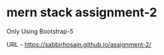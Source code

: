 # mern stack assignment-2
Only Using Bootstrap-5

URL - https://sabbirhosain.github.io/assignment-2/
